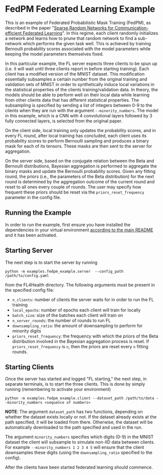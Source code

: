 # FedPM Federated Learning Example
This is an example of Federated Probabilistic Mask Training (FedPM), as described in the paper "[Sparse Random Networks for Communication-efficient Federated Learning](http://arxiv.org/pdf/2209.15328)". In this regime, each client randomly initializes a network and learns how to prune that random network to find a sub-network which performs the given task well. This is achieved by training Bernoulli probability scores associated with the model parameters while keeping the model parameters themselves fixed.

In this particular example, the FL server
expects three clients to be spun up (i.e. it will wait until three clients report in before starting training). Each
client has a modified version of the MNIST dataset. This modification essentially subsamples a certain number from the
original training and validation sets of MNIST in order to synthetically induce local variations in the statistical
properties of the clients training/validation data. In theory, the models should be able to perform well on their
local data while learning from other clients data that has different statistical properties. The subsampling is
specified by sending a list of integers between 0-9 to the clients when they are run with the argument
`--minority_numbers`.
The model in this example, which is a CNN with 4 convolutional layers followed by 3 fully connected layers, is selected from the original paper.

On the client side, local training only updates the probability scores, and in every FL round, after local training has concluded, each client uses its probability scores to perform Bernoulli sampling and produces a binary mask for each of its tensors. These masks are then sent to the server for aggregation.

On the server side, based on the conjugate relation between the Beta and Bernoulli distributions, Bayesian aggregation is performed to aggregate the binary masks and update the Bernoulli probability scores. Given any fitting round, the priors (i.e., the parameters of the Beta distribution) for the next round is determined by the aggregation outcome of the current round and reset to all ones every couple of rounds. The user may specify how frequent these priors should be reset via the `priors_reset_frequency` parameter in the config file.

## Running the Example
In order to run the example, first ensure you have installed the dependencies in your virtual environment
[according to the main README](/README.md#development-requirements) and it has been activated.

## Starting Server

The next step is to start the server by running
```
python -m examples.fedpm_example.server  --config_path /path/to/config.yaml
```
from the FL4Health directory. The following arguments must be present in the specified config file:
* `n_clients`: number of clients the server waits for in order to run the FL training
* `local_epochs`: number of epochs each client will train for locally
* `batch_size`: size of the batches each client will train on
* `n_server_rounds`: the number of rounds to run FL
* `downsampling_ratio`: the amount of downsampling to perform for minority digits
* `priors_reset_frequency`: the frequency with which the priors of the Beta distribution involved in the Bayesian aggregation process is reset. If `priors_reset_frequency` is `n`, then the priors are reset every `n` fitting rounds.

## Starting Clients

Once the server has started and logged "FL starting," the next step, in separate terminals, is to start the three
clients. This is done by simply running (remembering to activate your environment)
```
python -m examples.fedpm_example.client --dataset_path /path/to/data --minority_numbers <sequence of numbers>
```
**NOTE**: The argument `dataset_path` has two functions, depending on whether the dataset exists locally or not. If
the dataset already exists at the path specified, it will be loaded from there. Otherwise, the dataset will be
automatically downloaded to the path specified and used in the run.

The argument `minority_numbers` specifies which digits (0-9) in the MNIST dataset the client will subsample to
simulate non-IID data between clients. For example `--minority_numbers 1 2 3 4 5` will ensure that the client
downsamples these digits (using the `downsampling_ratio` specified to the config).

After the clients have been started federated learning should commence.

